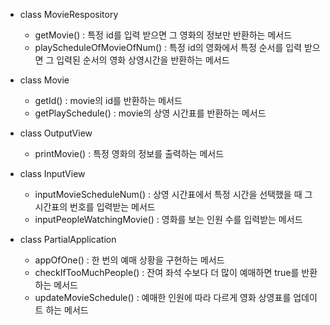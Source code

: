 - class MovieRespository

    - getMovie() : 특정 id를 입력 받으면 그 영화의 정보만 반환하는 메서드
    - playScheduleOfMovieOfNum() : 특정 id의 영화에서 특정 순서를 입력 받으면 그 입력된 순서의 영화 상영시간을 반환하는 메서드

- class Movie

    - getId() : movie의 id를 반환하는 메서드
    - getPlaySchedule() : movie의 상영 시간표를 반환하는 메서드

- class OutputView

    - printMovie() : 특정 영화의 정보를 출력하는 메서드

- class InputView

    - inputMovieScheduleNum() : 상영 시간표에서 특정 시간을 선택했을 때 그 시간표의 번호를 입력받는 메서드
    - inputPeopleWatchingMovie() : 영화를 보는 인원 수를 입력받는 메서드

- class PartialApplication

    - appOfOne() : 한 번의 예매 상황을 구현하는 메서드
    - checkIfTooMuchPeople() : 잔여 좌석 수보다 더 많이 예매하면 true를 반환하는 메서드
    - updateMovieSchedule() : 예매한 인원에 따라 다르게 영화 상영표를 업데이트 하는 메서드